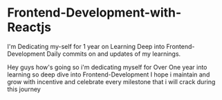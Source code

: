 # Frontend-Development-with-Reactjs
I'm Dedicating my-self for 1 year on Learning Deep into Frontend-Development
Daily commits on and updates of my learnings.


Hey guys how's going so i'm dedicating myself for
Over One year into learning so deep dive into Frontend-Development
I hope i maintain and grow with incentive
and celebrate every milestone that i will crack during
this journey

